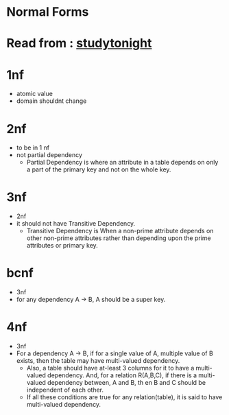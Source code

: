 # Normal Forms
# Read from : [studytonight](https://www.studytonight.com/dbms/boyce-codd-normal-form.php)

# 1nf
- atomic value
- domain shouldnt change

# 2nf
-	to be in 1 nf
-	not partial dependency
	- Partial Dependency is where an attribute in a table depends on only a part of the primary key and not on the whole key.

# 3nf
-	2nf
-	it should not have Transitive Dependency.
	- Transitive Dependency is When a non-prime attribute depends on other non-prime attributes rather than depending upon the prime attributes or primary key.

# bcnf
-	3nf
-	for any dependency A → B, A should be a super key.

# 4nf
-	3nf
-	For a dependency A → B, if for a single value of A, multiple value of B exists, then the table may have multi-valued dependency.
	-	Also, a table should have at-least 3 columns for it to have a multi-valued dependency.
	And, for a relation R(A,B,C), if there is a multi-valued dependency between, A and B, th
	en B and C should be independent of each other.
	- If all these conditions are true for any relation(table), it is said to have multi-valued dependency.
